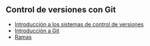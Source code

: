 ## Control de versiones con Git

- [Introducción a los sistemas de control de versiones](00-intro.md)
- [Introducción a Git](01-git-basis.md)
- [Ramas](02-branchs.md)
